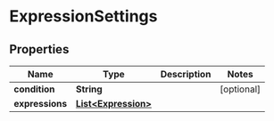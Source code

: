 

# ExpressionSettings


## Properties

| Name | Type | Description | Notes |
|------------ | ------------- | ------------- | -------------|
|**condition** | **String** |  |  [optional] |
|**expressions** | [**List&lt;Expression&gt;**](Expression.md) |  |  |



